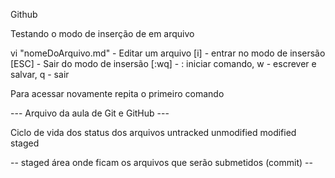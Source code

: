 Github

Testando o modo de inserção de em arquivo

vi "nomeDoArquivo.md" - Editar um arquivo
[i] - entrar no modo de insersão
[ESC] - Sair do modo de insersão
[:wq] - : iniciar comando, w - escrever e salvar, q - sair

Para acessar novamente repita o primeiro comando

 --- Arquivo da aula de Git e GitHub ---

 Ciclo de vida dos status dos arquivos
  untracked
  unmodified
  modified
  staged

-- staged área onde ficam os arquivos que serão submetidos (commit) --


